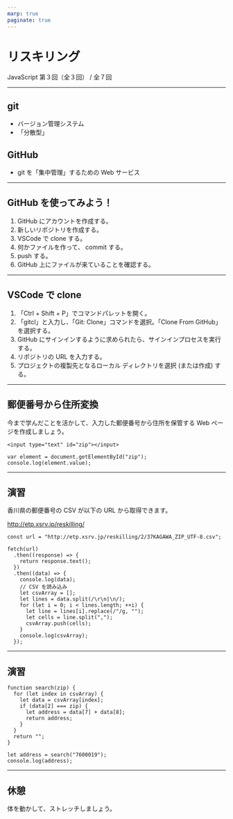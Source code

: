 ```yaml
---
marp: true
paginate: true
---
```

# リスキリング

JavaScript 第３回（全３回） / 全７回

<!-- 
$theme: gaia
template: invert
-->

<!-- footer: リスキリング JS-2 -->

---
## git

- バージョン管理システム
- 「分散型」

## GitHub

- git を「集中管理」するための Web サービス

---
## GitHub を使ってみよう！

1. GitHub にアカウントを作成する。
1. 新しいリポジトリを作成する。
1. VSCode で clone する。
1. 何かファイルを作って、 commit する。
1. push する。
1. GitHub 上にファイルが来ていることを確認する。

---
## VSCode で clone

1. 「Ctrl + Shift + P」でコマンドパレットを開く。
1. 「gitcl」と入力し、「Git: Clone」コマンドを選択。「Clone From GitHub」を選択する。
1. GitHub にサインインするように求められたら、サインインプロセスを実行する。
1. リポジトリの URL を入力する。
1. プロジェクトの複製先となるローカル ディレクトリを選択 (または作成) する。

---
## 郵便番号から住所変換

今まで学んだことを活かして、入力した郵便番号から住所を保管する Web ページを作成しましょう。

~~~
<input type="text" id="zip"></input>
~~~

~~~
var element = document.getElementById("zip");
console.log(element.value);
~~~

---
## 演習

香川県の郵便番号の CSV が以下の URL から取得できます。

http://etp.xsrv.jp/reskilling/

~~~
const url = "http://etp.xsrv.jp/reskilling/2/37KAGAWA_ZIP_UTF-8.csv";

fetch(url)
  .then((response) => {
    return response.text();
  })
  .then((data) => {
    console.log(data);
    // CSV を読み込み
    let csvArray = [];
    let lines = data.split(/\r\n|\n/);
    for (let i = 0; i < lines.length; ++i) {
      let line = lines[i].replace(/"/g, "");
      let cells = line.split(",");
      csvArray.push(cells);
    }
    console.log(csvArray);
  });
~~~

---
## 演習

~~~
function search(zip) {
  for (let index in csvArray) {
    let data = csvArray[index];
    if (data[2] === zip) {
      let address = data[7] + data[8];
      return address;
    }
  }
  return "";
}

let address = search("7600019");
console.log(address);
~~~

---
## 休憩

体を動かして、ストレッチしましょう。
